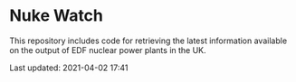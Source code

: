 # Nuke Watch

This repository includes code for retrieving the latest information available on the output of EDF nuclear power plants in the UK.

Last updated: 2021-04-02 17:41